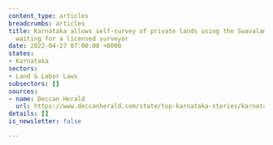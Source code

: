 ```yaml
---
content_type: articles
breadcrumbs: articles
title: Karnataka allows self-survey of private lands using the Swavalambi app without
  waiting for a licensed surveyor
date: 2022-04-27 07:00:00 +0000
states:
- Karnataka
sectors:
- Land & Labor Laws
subsectors: []
sources:
- name: Deccan Herald
  url: https://www.deccanherald.com/state/top-karnataka-stories/karnataka-now-citizens-can-survey-land-on-their-own-1103209.html
details: []
is_newsletter: false

---
```

